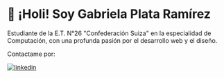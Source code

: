 # 👋 ¡Holi! Soy Gabriela Plata Ramírez

Estudiante de la E.T. N°26 "Confederación Suiza" en la especialidad de Computación, con una profunda pasión por el desarrollo web y el diseño. 

Contactame por:

[![linkedin](https://img.shields.io/badge/linkedin-0A66C2?style=for-the-badge&logo=linkedin&logoColor=white)](https://www.linkedin.com/in/gabriela-plata-ram%C3%ADrez-78949a263/)
